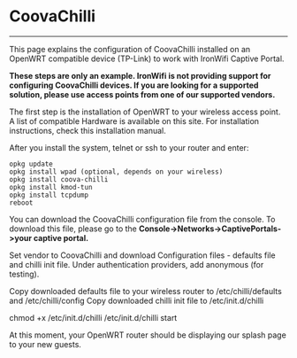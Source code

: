 # **CoovaChilli**

---

This page explains the configuration of CoovaChilli installed on an OpenWRT compatible device (TP-Link) to work with IronWifi Captive Portal.

**These steps are only an example. IronWifi is not providing support for configuring CoovaChilli devices. If you are looking for a supported solution, please use access points from one of our supported vendors.**

The first step is the installation of OpenWRT to your wireless access point. A list of compatible Hardware is available on this site. For installation instructions, check this installation manual.

After you install the system, telnet or ssh to your router and enter:

```
opkg update
opkg install wpad (optional, depends on your wireless)
opkg install coova-chilli
opkg install kmod-tun
opkg install tcpdump
reboot
```

You can download the CoovaChilli configuration file from the console. To download this file, please go to the **Console->Networks->CaptivePortals->your captive portal.**

Set vendor to CoovaChilli and download Configuration files - defaults file and chilli init file.
Under authentication providers, add anonymous (for testing).

Copy downloaded defaults file to your wireless router to /etc/chilli/defaults and /etc/chilli/config
Copy downloaded chilli init file to /etc/init.d/chilli

chmod +x /etc/init.d/chilli
/etc/init.d/chilli start

At this moment, your OpenWRT router should be displaying our splash page to your new guests.
